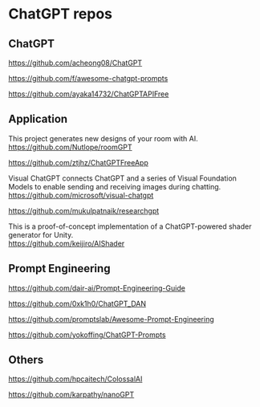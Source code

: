 # ChatGPT repos

## ChatGPT
https://github.com/acheong08/ChatGPT

https://github.com/f/awesome-chatgpt-prompts

https://github.com/ayaka14732/ChatGPTAPIFree

## Application
This project generates new designs of your room with AI.  
https://github.com/Nutlope/roomGPT

https://github.com/ztjhz/ChatGPTFreeApp

Visual ChatGPT connects ChatGPT and a series of Visual Foundation Models to enable sending and receiving images during chatting.  
https://github.com/microsoft/visual-chatgpt

https://github.com/mukulpatnaik/researchgpt

This is a proof-of-concept implementation of a ChatGPT-powered shader generator for Unity.  
https://github.com/keijiro/AIShader


## Prompt Engineering
https://github.com/dair-ai/Prompt-Engineering-Guide

https://github.com/0xk1h0/ChatGPT_DAN

https://github.com/promptslab/Awesome-Prompt-Engineering

https://github.com/yokoffing/ChatGPT-Prompts


## Others
https://github.com/hpcaitech/ColossalAI

https://github.com/karpathy/nanoGPT
